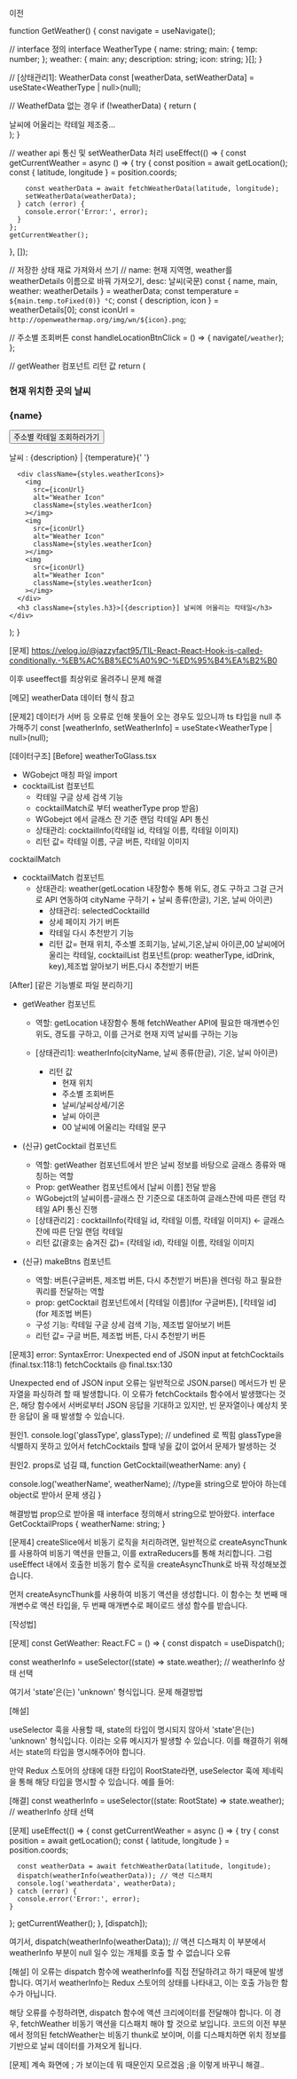 이전

function GetWeather() {
const navigate = useNavigate();

// interface 정의
interface WeatherType {
name: string;
main: {
temp: number;
};
weather: {
main: any;
description: string;
icon: string;
}[];
}

// [상태관리1]: WeatherData
const [weatherData, setWeatherData] = useState<WeatherType | null>(null);

// WeathefData 없는 경우
if (!weatherData) {
return (

<div className={styles.loadingPg}>날씨에 어울리는 칵테일 제조중...</div>
);
}

// weather api 통신 및 setWeatherData 처리
useEffect(() => {
const getCurrentWeather = async () => {
try {
const position = await getLocation();
const { latitude, longitude } = position.coords;

        const weatherData = await fetchWeatherData(latitude, longitude);
        setWeatherData(weatherData);
      } catch (error) {
        console.error('Error:', error);
      }
    };
    getCurrentWeather();

}, []);

// 저장한 상태 재료 가져와서 쓰기
// name: 현재 지역명, weather를 weatherDetails 이름으로 바꿔 가져오기, desc: 날씨(국문)
const { name, main, weather: weatherDetails } = weatherData;
const temperature = `${main.temp.toFixed(0)} °C`;
const { description, icon } = weatherDetails[0];
const iconUrl = `http://openweathermap.org/img/wn/${icon}.png`;

// 주소별 조회버튼
const handleLocationBtnClick = () => {
navigate(`/weather`);
};

// getWeather 컴포넌트 리턴 값
return (

<div>
<h3 className={styles.h3}>현재 위치한 곳의 날씨</h3>
<h3 className={styles.h3}>{name}</h3>
<button onClick={handleLocationBtnClick} className={styles.locationBtn}>
주소별 칵테일 조회하러가기
</button>
<p className={styles.p}>
날씨 : {description} | {temperature}{' '}
</p>

      <div className={styles.weatherIcons}>
        <img
          src={iconUrl}
          alt="Weather Icon"
          className={styles.weatherIcon}
        ></img>
        <img
          src={iconUrl}
          alt="Weather Icon"
          className={styles.weatherIcon}
        ></img>
        <img
          src={iconUrl}
          alt="Weather Icon"
          className={styles.weatherIcon}
        ></img>
      </div>
      <h3 className={styles.h3}>[{description}] 날씨에 어울리는 칵테일</h3>
    </div>

);
}

[문제]
https://velog.io/@jazzyfact95/TIL-React-React-Hook-is-called-conditionally.-%EB%AC%B8%EC%A0%9C-%ED%95%B4%EA%B2%B0

이후
useeffect를 최상위로 올려주니 문제 해결

[메모]
weatherData 데이터 형식 참고

[문제2]
데이터가 서버 등 오류로 인해 못들어 오는 경우도 있으니까
ts 타입을 null 추가해주기
const [weatherInfo, setWeatherInfo] = useState<WeatherType | null>(null);

[데이터구조]
[Before]
weatherToGlass.tsx

- WGobejct 매칭 파일 import
- cocktailList 컴포넌트
  - 칵테일 구글 상세 검색 기능
  - cocktailMatch로 부터 weatherType prop 받음)
  - WGobejct 에서 글래스 잔 기준 랜덤 칵테일 API 통신
  - 상태관리: cocktailInfo(칵테일 id, 칵테일 이름, 칵테일 이미지)
  - 리턴 값= 칵테일 이름, 구글 버튼, 칵테일 이미지

cocktailMatch

- cocktailMatch 컴포넌트
  - 상태관리: weather(getLocation 내장함수 통해 위도, 경도 구하고 그걸 근거로 API 연동하여 cityName 구하기 + 날씨 종류(한글), 기온, 날씨 아이콘)
    - 상태관리: selectedCocktailId
    - 상세 페이지 가기 버튼
    - 칵테일 다시 추천받기 기능
    - 리턴 값= 현재 위치, 주소별 조회기능, 날씨,기온,날씨 아이콘,00 날씨에어울리는 칵테일, cocktailList 컴포넌트(prop: weatherType, idDrink, key),제조법 알아보기 버튼,다시 추천받기 버튼

[After]
[같은 기능별로 파일 분리하기]

- getWeather 컴포넌트

  - 역할: getLocation 내장함수 통해 fetchWeather API에 필요한 매개변수인 위도, 경도를 구하고, 이를 근거로 현재 지역 날씨를 구하는 기능
  - [상태관리1]: weatherInfo(cityName, 날씨 종류(한글), 기온, 날씨 아이콘)

    - 리턴 값
      - 현재 위치
      - 주소별 조회버튼
      - 날씨/날씨상세/기온
      - 날씨 아이콘
      - 00 날씨에 어울리는 칵테일 문구

- (신규) getCocktail 컴포넌트

  - 역할: getWeather 컴포넌트에서 받은 날씨 정보를 바탕으로 글래스 종류와 매칭하는 역할
  - Prop: getWeather 컴포넌트에서 [날씨 이름] 전달 받음
  - WGobejct의 날씨이름-글래스 잔 기준으로 대조하여 글래스잔에 따른 랜덤 칵테일 API 통신 진행
  - [상태관리2] : cocktailInfo(칵테일 id, 칵테일 이름, 칵테일 이미지) <- 글래스잔에 따른 단일 랜덤 칵테일
  - 리턴 값(괄호는 숨겨진 값)= (칵테일 id), 칵테일 이름, 칵테일 이미지

- (신규) makeBtns 컴포넌트
  - 역할: 버튼(구글버튼, 제조법 버튼, 다시 추천받기 버튼)을 렌더링 하고 필요한 쿼리를 전달하는 역할
  - prop: getCocktail 컴포넌트에서 [칵테일 이름](for 구글버튼), [칵테일 id](for 제조법 버튼)
  - 구성 기능: 칵테일 구글 상세 검색 기능, 제조법 알아보기 버튼
  - 리턴 값= 구글 버튼, 제조법 버튼, 다시 추천받기 버튼

[문제3]
error: SyntaxError: Unexpected end of JSON input
at fetchCocktails (final.tsx:118:1)
fetchCocktails @ final.tsx:130

Unexpected end of JSON input 오류는 일반적으로 JSON.parse() 메서드가 빈 문자열을 파싱하려 할 때 발생합니다. 이 오류가 fetchCocktails 함수에서 발생했다는 것은, 해당 함수에서 서버로부터 JSON 응답을 기대하고 있지만, 빈 문자열이나 예상치 못한 응답이 올 때 발생할 수 있습니다.

원인1. console.log('glassType', glassType); // undefined 로 찍힘 glassType을 식별하지 못하고 있어서
fetchCocktails 할때 넣을 값이 없어서 문제가 발생하는 것

원인2. props로 넘길 떄,
function GetCocktail(weatherName: any) {

console.log('weatherName', weatherName); //type을 string으로 받아야 하는데 object로 받아서 문제 생김
}

해결방법
prop으로 받아올 때 interface 정의해서 string으로 받아왔다.
interface GetCocktailProps {
weatherName: string;
}

[문제4] createSlice에서 비동기 로직을 처리하려면, 일반적으로 createAsyncThunk를 사용하여 비동기 액션을 만들고, 이를 extraReducers를 통해 처리합니다. 그럼 useEffect 내에서 호출한 비동기 함수 로직을 createAsyncThunk로 바꿔 작성해보겠습니다.

먼저 createAsyncThunk를 사용하여 비동기 액션을 생성합니다. 이 함수는 첫 번째 매개변수로 액션 타입을, 두 번째 매개변수로 페이로드 생성 함수를 받습니다.

[작성법]

[문제]
const GetWeather: React.FC = () => {
const dispatch = useDispatch();

const weatherInfo = useSelector((state) => state.weather); // weatherInfo 상태 선택

여기서 'state'은(는) 'unknown' 형식입니다. 문제 해결방법

[해설]

useSelector 훅을 사용할 때, state의 타입이 명시되지 않아서 'state'은(는) 'unknown' 형식입니다. 이라는 오류 메시지가 발생할 수 있습니다. 이를 해결하기 위해서는 state의 타입을 명시해주어야 합니다.

만약 Redux 스토어의 상태에 대한 타입이 RootState라면, useSelector 훅에 제네릭을 통해 해당 타입을 명시할 수 있습니다. 예를 들어:

[해결]
const weatherInfo = useSelector((state: RootState) => state.weather); // weatherInfo 상태 선택

[문제]
useEffect(() => {
const getCurrentWeather = async () => {
try {
const position = await getLocation();
const { latitude, longitude } = position.coords;

      const weatherData = await fetchWeatherData(latitude, longitude);
      dispatch(weatherInfo(weatherData)); // 액션 디스패치
      console.log('weatherdata', weatherData);
    } catch (error) {
      console.error('Error:', error);
    }

};
getCurrentWeather();
}, [dispatch]);

여기서,
dispatch(weatherInfo(weatherData)); // 액션 디스패치 이 부분에서
weatherInfo 부분이 null 일수 있는 개체를 호출 할 수 없습니다 오류

[해설]
이 오류는 dispatch 함수에 weatherInfo를 직접 전달하려고 하기 때문에 발생합니다. 여기서 weatherInfo는 Redux 스토어의 상태를 나타내고, 이는 호출 가능한 함수가 아닙니다.

해당 오류를 수정하려면, dispatch 함수에 액션 크리에이터를 전달해야 합니다. 이 경우, fetchWeather 비동기 액션을 디스패치 해야 할 것으로 보입니다. 코드의 이전 부분에서 정의된 fetchWeather는 비동기 thunk로 보이며, 이를 디스패치하면 위치 정보를 기반으로 날씨 데이터를 가져오게 됩니다.

[문제]
계속 화면에 ; 가 보이는데 뭐 때문인지 모르겠음
<GetCocktail weatherName={weatherName} />;을
<GetCocktail weatherName={weatherName}></GetCocktail> 이렇게 바꾸니 해결..
